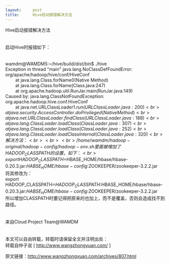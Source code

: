 ```yaml
---
layout:     post
title:      Hive启动报错解决方法
---
```

<div id="article_content" class="article_content clearfix csdn-tracking-statistics" data-pid="blog" data-mod="popu_307" data-dsm="post">
								            <link rel="stylesheet" href="https://csdnimg.cn/release/phoenix/template/css/ck_htmledit_views-f76675cdea.css">
						<div class="htmledit_views" id="content_views">
                
Hive启动报错解决方法<br><br><br>
启动Hive时报错如下：<br><br><br>
wamdm@WAMDM5:~/hive/build/dist/bin$ ./hive<br>
Exception in thread "main" java.lang.NoClassDefFoundError: org/apache/hadoop/hive/conf/HiveConf<br>
        at java.lang.Class.forName0(Native Method)<br>
        at java.lang.Class.forName(Class.java:247)<br>
        at org.apache.hadoop.util.RunJar.main(RunJar.java:149)<br>
Caused by: java.lang.ClassNotFoundException: org.apache.hadoop.hive.conf.HiveConf<br>
        at java.net.URLClassLoader$1.run(URLClassLoader.java:200)<br>
        at java.security.AccessController.doPrivileged(Native Method)<br>
        at java.net.URLClassLoader.findClass(URLClassLoader.java:188)<br>
        at java.lang.ClassLoader.loadClass(ClassLoader.java:307)<br>
        at java.lang.ClassLoader.loadClass(ClassLoader.java:252)<br>
        at java.lang.ClassLoader.loadClassInternal(ClassLoader.java:320)<br>
解决方法：<br><br><br>
/home/wamdm/hadoop-original/hadoop-config/hadoop-env.sh里面被增加了HADOOP_CLASSPATH的设置，如下：<br>
export HADOOP_CLASSPATH=$HBASE_HOME/hbase/hbase-0.20.3.jar:$HABSE_HOME/hbase-config:$ZOOKEEPER/zookeeper-3.2.2.jar<br>
将其修改为：<br>
export HADOOP_CLASSPATH=$HADOOP_CLASSPATH:$HBASE_HOME/hbase/hbase-0.20.3.jar:$HABSE_HOME/hbase-config:$ZOOKEEPER/zookeeper-3.2.2.jar<br>
所以增加CLASSPATH时要记得把原来的也加上，而不是覆盖，否则会造成找不到路径。<br><br><br>
来自Cloud Project Team@WAMDM<br><br><br>
本文可以自由转载，转载时请保留全文并注明出处：<br>
转载自仲子说 [ http://www.wangzhongyuan.com/ ]<br><p>原文链接：http://www.wangzhongyuan.com/archives/807.html</p>
<p><br></p>
<p><br></p>
            </div>
                </div>